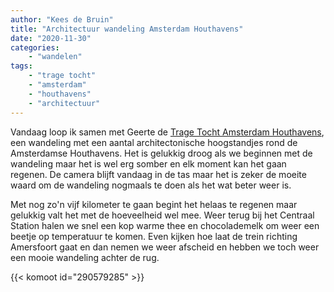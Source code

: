 ```yaml
---
author: "Kees de Bruin"
title: "Architectuur wandeling Amsterdam Houthavens"
date: "2020-11-30"
categories:
    - "wandelen"
tags:
    - "trage tocht"
    - "amsterdam"
    - "houthavens"
    - "architectuur"
---
```


Vandaag loop ik samen met Geerte de [Trage Tocht Amsterdam Houthavens](https://www.wandelzoekpagina.nl/wandeling/trage-tocht-amsterdam-houthavens-architectuurwandeling/18434/), een wandeling met een aantal architectonische hoogstandjes rond de Amsterdamse Houthavens. Het is gelukkig droog als we beginnen met de wandeling maar het is wel erg somber en elk moment kan het gaan regenen. De camera blijft vandaag in de tas maar het is zeker de moeite waard om de wandeling nogmaals te doen als het wat beter weer is.

Met nog zo'n vijf kilometer te gaan begint het helaas te regenen maar gelukkig valt het met de hoeveelheid wel mee. Weer terug bij het Centraal Station halen we snel een kop warme thee en chocolademelk om weer een beetje op temperatuur te komen. Even kijken hoe laat de trein richting Amersfoort gaat en dan nemen we weer afscheid en hebben we toch weer een mooie wandeling achter de rug.

{{< komoot id="290579285" >}}